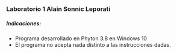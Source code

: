 ###  Laboratorio 1 Alain Sonnic Leporati

##### Indicaciones:
- Programa desarrollado en Phyton 3.8 en Windows 10
- El programa no acepta nada distinto a las instrucciones dadas.
